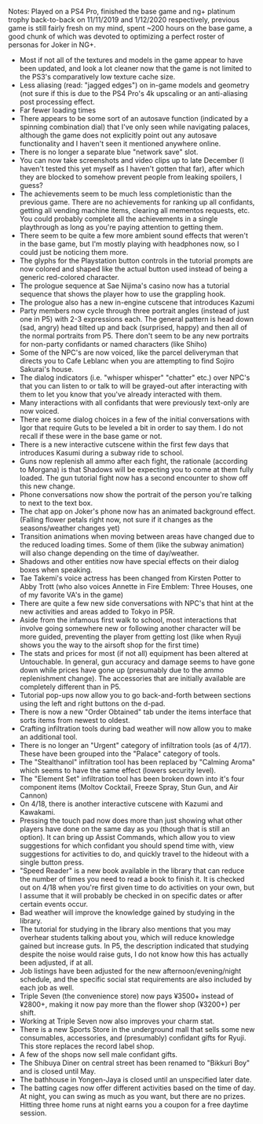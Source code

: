 Notes: Played on a PS4 Pro, finished the base game and ng+ platinum trophy back-to-back on 11/11/2019 and 1/12/2020 respectively, previous game is still fairly fresh on my mind, spent ~200 hours on the base game, a good chunk of which was devoted to optimizing a perfect roster of personas for Joker in NG+.

* Most if not all of the textures and models in the game appear to have been updated, and look a lot cleaner now that the game is not limited to the PS3's comparatively low texture cache size.
* Less aliasing (read: "jagged edges") on in-game models and geometry (not sure if this is due to the PS4 Pro's  4k upscaling or an anti-aliasing post processing effect.
* Far fewer loading times
* There appears to be some sort of an autosave function (indicated by a spinning combination dial) that I've only seen while navigating palaces, although the game does not explicitly point out any autosave functionality and I haven't seen it mentioned anywhere online.
* There is no longer a separate blue "network save" slot.
* You can now take screenshots and video clips up to late December (I haven't tested this yet myself as I haven't gotten that far), after which they are blocked to somehow prevent people from leaking spoilers, I guess?
* The achievements seem to be much less completionistic than the previous game. There are no achievements for ranking up all confidants, getting all vending machine items, clearing all mementos requests, etc. You could probably complete all the achievements in a single playthrough as long as you're paying attention to getting them.
* There seem to be quite a few more ambient sound effects that weren't in the base game, but I'm mostly playing with headphones now, so I could just be noticing them more.
* The glyphs for the Playstation button controls in the tutorial prompts are now colored and shaped like the actual button used instead of being a generic red-colored character.
* The prologue sequence at Sae Nijima's casino now has a tutorial sequence that shows the player how to use the grappling hook.
* The prologue also has a new in-engine cutscene that introduces Kazumi
* Party members now cycle through three portrait angles (instead of just one in P5) with 2-3 expressions each. The general pattern is head down (sad, angry) head tilted up and back (surprised, happy) and then all of the normal portraits from P5. There don't seem to be any new portraits for non-party confidants or named characters (like Shiho)
* Some of the NPC's are now voiced, like the parcel deliveryman that directs you to Cafe Leblanc when you are attempting to find Sojiro Sakurai's house.
* The dialog indicators (i.e. "whisper whisper" "chatter" etc.) over NPC's that you can listen to or talk to will be grayed-out after interacting with them to let you know that you've already interacted with them.
* Many interactions with all confidants that were previously text-only are now voiced.
* There are some dialog choices in a few of the initial conversations with Igor that require Guts to be leveled a bit in order to say them. I do not recall if these were in the base game or not.
* There is a new interactive cutscene within the first few days that introduces Kasumi during a subway ride to school.
* Guns now replenish all ammo after each fight, the rationale (according to Morgana) is that Shadows will be expecting you to come at them fully loaded. The gun tutorial fight now has a second encounter to show off this new change.
* Phone conversations now show the portrait of the person you're talking to next to the text box.
* The chat app on Joker's phone now has an animated background effect. (Falling flower petals right now, not sure if it changes as the seasons/weather changes yet)
* Transition animations when moving between areas have changed due to the reduced loading times. Some of them (like the subway animation) will also change depending on the time of day/weather.
* Shadows and other entities now have special effects on their dialog boxes when speaking.
* Tae Takemi's voice actress has been changed from Kirsten Potter to Abby Trott (who also voices Annette in Fire Emblem: Three Houses, one of my favorite VA's in the game)
* There are quite a few new side conversations with NPC's that hint at the new activities and areas added to Tokyo in P5R.
* Aside from the infamous first walk to school, most interactions that involve going somewhere new or following another character will be more guided, preventing the player from getting lost (like when Ryuji shows you the way to the airsoft shop for the first time)
* The stats and prices for most (if not all) equipment has been altered at Untouchable. In general, gun accuracy and damage seems to have gone down while prices have gone up (presumably due to the ammo replenishment change). The accessories that are initially available are completely different than in P5.
* Tutorial pop-ups now allow you to go back-and-forth between sections using the left and right buttons on the d-pad. 
* There is now a new "Order Obtained" tab under the items interface that sorts items from newest to oldest.
* Crafting infiltration tools during bad weather will now allow you to make an additional tool.
* There is no longer an "Urgent" category of infiltration tools (as of 4/17). These have been grouped into the "Palace" category of tools. 
* The "Stealthanol" infiltration tool has been replaced by "Calming Aroma" which seems to have the same effect (lowers security level). 
* The "Element Set" infiltration tool has been broken down into it's four component items (Moltov Cocktail, Freeze Spray, Stun Gun, and Air Cannon)
* On 4/18, there is another interactive cutscene with Kazumi and Kawakami.
* Pressing the touch pad now does more than just showing what other players have done on the same day as you (though that is still an option). It can bring up Assist Commands, which allow you to view suggestions for which confidant you should spend time with, view suggestions for activities to do, and quickly travel to the hideout with a single button press.
* "Speed Reader" is a new book available in the library that can reduce the number of times you need to read a book to finish it. It is checked out on 4/18 when you're first given time to do activities on your own, but I assume that it will probably be checked in on specific dates or after certain events occur.
* Bad weather will improve the knowledge gained by studying in the library.
* The tutorial for studying in the library also mentions that you may overhear students talking about you, which will reduce knowledge gained but increase guts. In P5, the description indicated that studying despite the noise would raise guts, I do not know how this has actually been adjusted, if at all.
* Job listings have been adjusted for the new afternoon/evening/night schedule, and the specific social stat requirements are also included by each job as well.
* Triple Seven (the convenience store) now pays ¥3500+ instead of ¥2800+, making it now pay more than the flower shop (¥3200+) per shift.
* Working at Triple Seven now also improves your charm stat.
* There is a new Sports Store in the underground mall that sells some new consumables, accessories, and (presumably) confidant gifts for Ryuji. This store replaces the record label shop.
* A few of the shops now sell male confidant gifts.
* The Shibuya Diner on central street has been renamed to "Bikkuri Boy" and is closed until May.
* The bathhouse in Yongen-Jaya is closed until an unspecified later date.
* The batting cages now offer different activities based on the time of day. At night, you can swing as much as you want, but there are no prizes. Hitting three home runs at night earns you a coupon for a free daytime session.